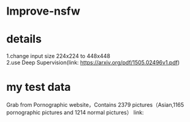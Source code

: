 # Improve-nsfw

# details
1.change input size 224x224 to 448x448 <br>
2.use Deep Supervision(link:  https://arxiv.org/pdf/1505.02496v1.pdf)  

# my test data 
Grab from Pornographic website，Contains 2379 pictures（Asian,1165 pornographic pictures and 1214 normal pictures）
link:




